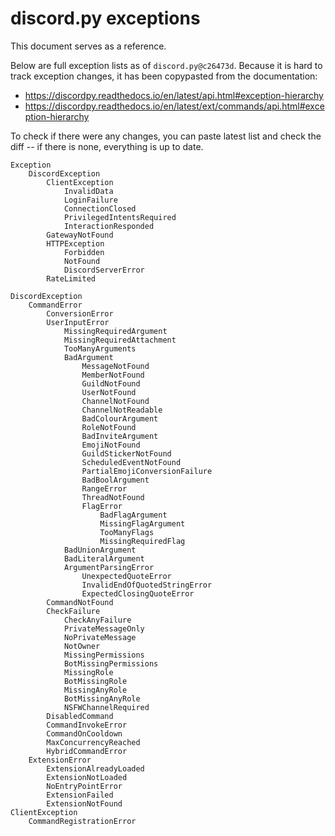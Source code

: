 # discord.py exceptions

This document serves as a reference.

Below are full exception lists as of `discord.py@c26473d`. Because it is hard to track exception changes, it has been copypasted from the documentation:

- https://discordpy.readthedocs.io/en/latest/api.html#exception-hierarchy
- https://discordpy.readthedocs.io/en/latest/ext/commands/api.html#exception-hierarchy

To check if there were any changes, you can paste latest list and check the diff -- if there is none, everything is up to date.

```
Exception
    DiscordException
        ClientException
            InvalidData
            LoginFailure
            ConnectionClosed
            PrivilegedIntentsRequired
            InteractionResponded
        GatewayNotFound
        HTTPException
            Forbidden
            NotFound
            DiscordServerError
        RateLimited
```

```
DiscordException
    CommandError
        ConversionError
        UserInputError
            MissingRequiredArgument
            MissingRequiredAttachment
            TooManyArguments
            BadArgument
                MessageNotFound
                MemberNotFound
                GuildNotFound
                UserNotFound
                ChannelNotFound
                ChannelNotReadable
                BadColourArgument
                RoleNotFound
                BadInviteArgument
                EmojiNotFound
                GuildStickerNotFound
                ScheduledEventNotFound
                PartialEmojiConversionFailure
                BadBoolArgument
                RangeError
                ThreadNotFound
                FlagError
                    BadFlagArgument
                    MissingFlagArgument
                    TooManyFlags
                    MissingRequiredFlag
            BadUnionArgument
            BadLiteralArgument
            ArgumentParsingError
                UnexpectedQuoteError
                InvalidEndOfQuotedStringError
                ExpectedClosingQuoteError
        CommandNotFound
        CheckFailure
            CheckAnyFailure
            PrivateMessageOnly
            NoPrivateMessage
            NotOwner
            MissingPermissions
            BotMissingPermissions
            MissingRole
            BotMissingRole
            MissingAnyRole
            BotMissingAnyRole
            NSFWChannelRequired
        DisabledCommand
        CommandInvokeError
        CommandOnCooldown
        MaxConcurrencyReached
        HybridCommandError
    ExtensionError
        ExtensionAlreadyLoaded
        ExtensionNotLoaded
        NoEntryPointError
        ExtensionFailed
        ExtensionNotFound
ClientException
    CommandRegistrationError
```
